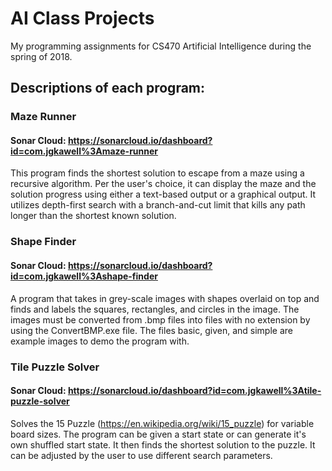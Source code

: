 # AI Class Projects
My programming assignments for CS470 Artificial Intelligence during the spring of 2018.

## Descriptions of each program:

### Maze Runner
#### Sonar Cloud: https://sonarcloud.io/dashboard?id=com.jgkawell%3Amaze-runner
This program finds the shortest solution to escape from a maze using a recursive algorithm. Per the user's choice, it can display the maze and the solution progress using either a text-based output or a graphical output. It utilizes depth-first search with a branch-and-cut limit that kills any path longer than the shortest known solution.

### Shape Finder
#### Sonar Cloud: https://sonarcloud.io/dashboard?id=com.jgkawell%3Ashape-finder
A program that takes in grey-scale images with shapes overlaid on top and finds and labels the squares, rectangles, and circles in the image. The images must be converted from .bmp files into files with no extension by using the ConvertBMP.exe file. The files basic, given, and simple are example images to demo the program with.

### Tile Puzzle Solver
#### Sonar Cloud: https://sonarcloud.io/dashboard?id=com.jgkawell%3Atile-puzzle-solver
Solves the 15 Puzzle (https://en.wikipedia.org/wiki/15_puzzle) for variable board sizes. The program can be given a start state or can generate it's own shuffled start state. It then finds the shortest solution to the puzzle. It can be adjusted by the user to use different search parameters.
